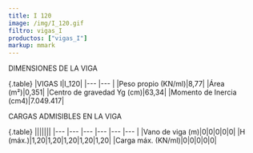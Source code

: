 ```yaml
---
title: I 120
image: /img/I_120.gif
filtro: vigas_I
productos: ["vigas_I"]
markup: mmark
---
```


DIMENSIONES DE LA VIGA

{.table}
|VIGAS I|I_120|
|--- |--- |
|Peso propio (KN/ml)|8,77|
|Área (m²)|0,351|
|Centro de gravedad Yg (cm)|63,34|
|Momento de Inercia (cm4)|7.049.417|

CARGAS ADMISIBLES EN LA VIGA

{.table}
|||||||
|--- |--- |--- |--- |--- |--- |
|Vano de viga (m)|0|0|0|0|0|
|H (máx.)|1,20|1,20|1,20|1,20|1,20|
|Carga máx. (KN/ml)|0|0|0|0|0|
